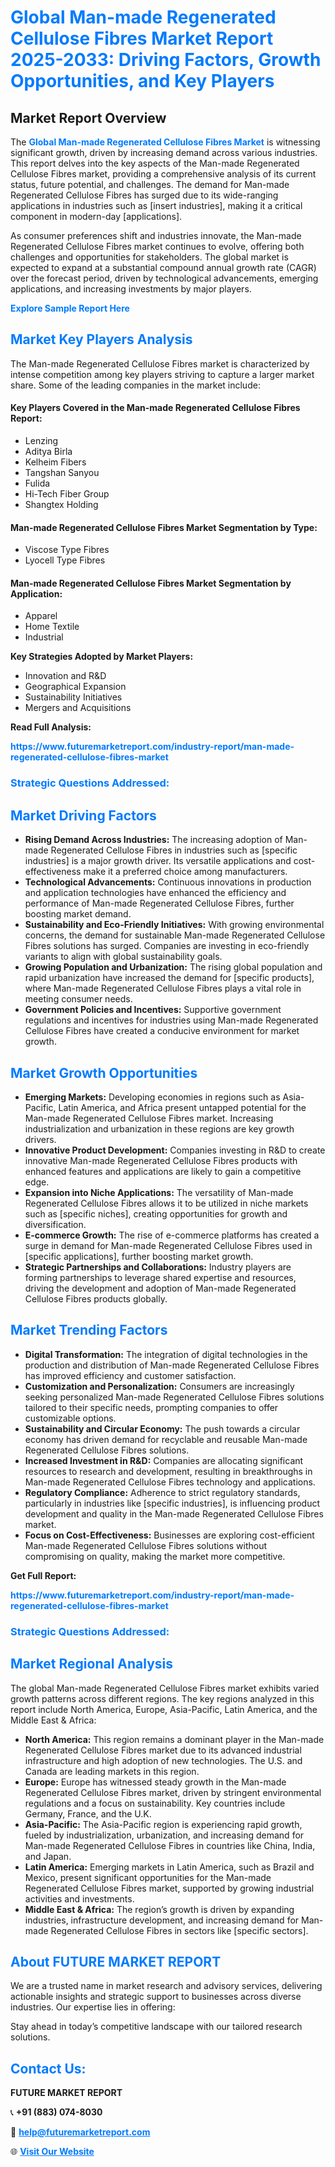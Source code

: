 <h1 style="color: #007BFF;">Global Man-made Regenerated Cellulose Fibres Market Report 2025-2033: Driving Factors, Growth Opportunities, and Key Players</h1>

<section id="overview">
<h2>Market Report Overview</h2>
<p>The <a href="https://www.futuremarketreport.com/industry-report/man-made-regenerated-cellulose-fibres-market" style="color: #007BFF; text-decoration: none;"><strong>Global Man-made Regenerated Cellulose Fibres Market</strong></a> is witnessing significant growth, driven by increasing demand across various industries. This report delves into the key aspects of the Man-made Regenerated Cellulose Fibres market, providing a comprehensive analysis of its current status, future potential, and challenges. The demand for Man-made Regenerated Cellulose Fibres has surged due to its wide-ranging applications in industries such as [insert industries], making it a critical component in modern-day [applications].</p>
<p>As consumer preferences shift and industries innovate, the Man-made Regenerated Cellulose Fibres market continues to evolve, offering both challenges and opportunities for stakeholders. The global market is expected to expand at a substantial compound annual growth rate (CAGR) over the forecast period, driven by technological advancements, emerging applications, and increasing investments by major players.</p>
</section>

<section id="overview">
<p><a href="https://www.futuremarketreport.com/request-sample/reportId=59851" style="color: #007BFF; text-decoration: none;"><strong>Explore Sample Report Here</strong></a></p>
</section>

<section id="key-players">
<h2 style="color: #007BFF;">Market Key Players Analysis</h2>
<p>The Man-made Regenerated Cellulose Fibres market is characterized by intense competition among key players striving to capture a larger market share. Some of the leading companies in the market include:</p>
<h4>Key Players Covered in the Man-made Regenerated Cellulose Fibres Report:</h4>
<ul><li>Lenzing</li><li>Aditya Birla</li><li>Kelheim Fibers</li><li>Tangshan Sanyou</li><li>Fulida</li><li>Hi-Tech Fiber Group</li><li>Shangtex Holding</li></ul>
<h4>Man-made Regenerated Cellulose Fibres Market Segmentation by Type:</h4>
<ul><li>Viscose Type Fibres</li><li>Lyocell Type Fibres</li></ul>

<h4>Man-made Regenerated Cellulose Fibres Market Segmentation by Application:</h4>
<ul><li>Apparel</li><li>Home Textile</li><li>Industrial</li></ul>
<p><strong>Key Strategies Adopted by Market Players:</strong></p>
<ul>
<li>Innovation and R&D</li>
<li>Geographical Expansion</li>
<li>Sustainability Initiatives</li>
<li>Mergers and Acquisitions</li>
</ul>
</section>

<section>
<p><strong>Read Full Analysis: </strong></p><a href="https://www.futuremarketreport.com/industry-report/man-made-regenerated-cellulose-fibres-market" style="color: #007BFF; text-decoration: none;"><strong>https://www.futuremarketreport.com/industry-report/man-made-regenerated-cellulose-fibres-market</strong></a>
<h3 style="color: #007BFF;">Strategic Questions Addressed:</h3>
</section>

<section id="driving-factors">
<h2 style="color: #007BFF;">Market Driving Factors</h2>
<ul>
<li><strong>Rising Demand Across Industries:</strong> The increasing adoption of Man-made Regenerated Cellulose Fibres in industries such as [specific industries] is a major growth driver. Its versatile applications and cost-effectiveness make it a preferred choice among manufacturers.</li>
<li><strong>Technological Advancements:</strong> Continuous innovations in production and application technologies have enhanced the efficiency and performance of Man-made Regenerated Cellulose Fibres, further boosting market demand.</li>
<li><strong>Sustainability and Eco-Friendly Initiatives:</strong> With growing environmental concerns, the demand for sustainable Man-made Regenerated Cellulose Fibres solutions has surged. Companies are investing in eco-friendly variants to align with global sustainability goals.</li>
<li><strong>Growing Population and Urbanization:</strong> The rising global population and rapid urbanization have increased the demand for [specific products], where Man-made Regenerated Cellulose Fibres plays a vital role in meeting consumer needs.</li>
<li><strong>Government Policies and Incentives:</strong> Supportive government regulations and incentives for industries using Man-made Regenerated Cellulose Fibres have created a conducive environment for market growth.</li>
</ul>
</section>

<section id="growth-opportunities">
<h2 style="color: #007BFF;">Market Growth Opportunities</h2>
<ul>
<li><strong>Emerging Markets:</strong> Developing economies in regions such as Asia-Pacific, Latin America, and Africa present untapped potential for the Man-made Regenerated Cellulose Fibres market. Increasing industrialization and urbanization in these regions are key growth drivers.</li>
<li><strong>Innovative Product Development:</strong> Companies investing in R&D to create innovative Man-made Regenerated Cellulose Fibres products with enhanced features and applications are likely to gain a competitive edge.</li>
<li><strong>Expansion into Niche Applications:</strong> The versatility of Man-made Regenerated Cellulose Fibres allows it to be utilized in niche markets such as [specific niches], creating opportunities for growth and diversification.</li>
<li><strong>E-commerce Growth:</strong> The rise of e-commerce platforms has created a surge in demand for Man-made Regenerated Cellulose Fibres used in [specific applications], further boosting market growth.</li>
<li><strong>Strategic Partnerships and Collaborations:</strong> Industry players are forming partnerships to leverage shared expertise and resources, driving the development and adoption of Man-made Regenerated Cellulose Fibres products globally.</li>
</ul>
</section>

<section id="trending-factors">
<h2 style="color: #007BFF;">Market Trending Factors</h2>
<ul>
<li><strong>Digital Transformation:</strong> The integration of digital technologies in the production and distribution of Man-made Regenerated Cellulose Fibres has improved efficiency and customer satisfaction.</li>
<li><strong>Customization and Personalization:</strong> Consumers are increasingly seeking personalized Man-made Regenerated Cellulose Fibres solutions tailored to their specific needs, prompting companies to offer customizable options.</li>
<li><strong>Sustainability and Circular Economy:</strong> The push towards a circular economy has driven demand for recyclable and reusable Man-made Regenerated Cellulose Fibres solutions.</li>
<li><strong>Increased Investment in R&D:</strong> Companies are allocating significant resources to research and development, resulting in breakthroughs in Man-made Regenerated Cellulose Fibres technology and applications.</li>
<li><strong>Regulatory Compliance:</strong> Adherence to strict regulatory standards, particularly in industries like [specific industries], is influencing product development and quality in the Man-made Regenerated Cellulose Fibres market.</li>
<li><strong>Focus on Cost-Effectiveness:</strong> Businesses are exploring cost-efficient Man-made Regenerated Cellulose Fibres solutions without compromising on quality, making the market more competitive.</li>
</ul>
</section>

<section>
<p><strong>Get Full Report: </strong></p><a href="https://www.futuremarketreport.com/industry-report/man-made-regenerated-cellulose-fibres-market" style="color: #007BFF; text-decoration: none;"><strong>https://www.futuremarketreport.com/industry-report/man-made-regenerated-cellulose-fibres-market</strong></a>
<h3 style="color: #007BFF;">Strategic Questions Addressed:</h3>
</section>


<section id="regional-analysis">
<h2 style="color: #007BFF;">Market Regional Analysis</h2>
<p>The global Man-made Regenerated Cellulose Fibres market exhibits varied growth patterns across different regions. The key regions analyzed in this report include North America, Europe, Asia-Pacific, Latin America, and the Middle East & Africa:</p>
<ul>
<li><strong>North America:</strong> This region remains a dominant player in the Man-made Regenerated Cellulose Fibres market due to its advanced industrial infrastructure and high adoption of new technologies. The U.S. and Canada are leading markets in this region.</li>
<li><strong>Europe:</strong> Europe has witnessed steady growth in the Man-made Regenerated Cellulose Fibres market, driven by stringent environmental regulations and a focus on sustainability. Key countries include Germany, France, and the U.K.</li>
<li><strong>Asia-Pacific:</strong> The Asia-Pacific region is experiencing rapid growth, fueled by industrialization, urbanization, and increasing demand for Man-made Regenerated Cellulose Fibres in countries like China, India, and Japan.</li>
<li><strong>Latin America:</strong> Emerging markets in Latin America, such as Brazil and Mexico, present significant opportunities for the Man-made Regenerated Cellulose Fibres market, supported by growing industrial activities and investments.</li>
<li><strong>Middle East & Africa:</strong> The region’s growth is driven by expanding industries, infrastructure development, and increasing demand for Man-made Regenerated Cellulose Fibres in sectors like [specific sectors].</li>
</ul>
</section>

<footer>
<h2 style="color: #007BFF;">About FUTURE MARKET REPORT</h2>
<p>We are a trusted name in market research and advisory services, delivering actionable insights and strategic support to businesses across diverse industries. Our expertise lies in offering:</p>

<p>Stay ahead in today’s competitive landscape with our tailored research solutions.</p>

<h2 style="color: #007BFF;">Contact Us:</h2>
<p><strong>FUTURE MARKET REPORT</strong></p>
<p>📞 <strong>+91 (883) 074-8030</strong></p>
<p>📧 <strong><a href="mailto:help@futuremarketreport.com" style="color: #007BFF;">help@futuremarketreport.com</a></strong></p>
<p>🌐 <strong><a href="https://www.futuremarketreport.com/" style="color: #007BFF;">Visit Our Website</a></strong></p>
</footer>